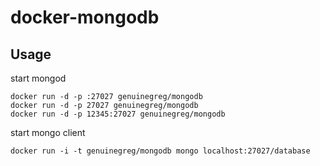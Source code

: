 docker-mongodb
==================


Usage
----------

start mongod

    docker run -d -p :27027 genuinegreg/mongodb 
    docker run -d -p 27027 genuinegreg/mongodb 
    docker run -d -p 12345:27027 genuinegreg/mongodb

start mongo client

    docker run -i -t genuinegreg/mongodb mongo localhost:27027/database